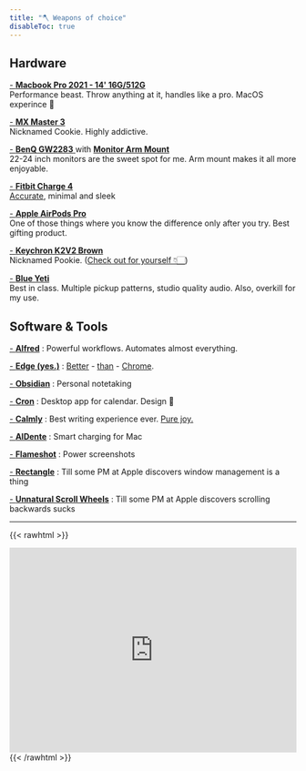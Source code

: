```yaml
---
title: "🪓 Weapons of choice"
disableToc: true
---
```


## Hardware

[- **Macbook Pro 2021 - 14' 16G/512G**](https://www.apple.com/in/shop/buy-mac/macbook-pro/14-inch-macbook-pro)\
Performance beast. Throw anything at it, handles like a pro. MacOS experince 💯

[- **MX Master 3**](https://www.logitech.com/en-in/products/mice/mx-master-3.910-005698.html)\
Nicknamed Cookie. Highly addictive.

[- **BenQ GW2283** ](https://www.benq.com/en-in/monitor/stylish/gw2283-22-inch.html) with [**Monitor Arm Mount**](https://www.amazon.in/AmazonBasics-Single-Monitor-Stand-Adjustable/dp/B07DHK5DHN)\
22-24 inch monitors are the sweet spot for me. Arm mount makes it all more enjoyable. 

[- **Fitbit Charge 4**](https://www.fitbit.com/global/in/products/trackers/charge4)\
[Accurate](https://www.youtube.com/watch?v=xAv6dyPd9ns&t=467s&ab_channel=TheQuantifiedScientist), minimal and sleek

[- **Apple AirPods Pro**](https://www.apple.com/in/airpods-pro/)\
One of those things where you know the difference only after you try. Best gifting product.

[- **Keychron K2V2 Brown**](https://keychron.in/product/keychron-k2-v-2/)\
Nicknamed Pookie. ([Check out for yourself 👇🏻](#pookie)) 


[- **Blue Yeti**](https://www.bluemic.com/en-us/products/yeti/)\
Best in class. Multiple pickup patterns, studio quality audio. Also, overkill for my use.


## Software & Tools

[- **Alfred**](https://www.alfredapp.com/) : Powerful workflows. Automates almost everything. 

[- **Edge (yes.)**](https://www.microsoft.com/en-us/edge/) : [Better](https://www.makeuseof.com/windows-11-chrome-vs-edge) - [than](https://www.digitaltrends.com/computing/microsoft-edge-vs-google-chrome/) - [Chrome](https://www.youtube.com/watch?v=v73TaVDWh4s&ab_channel=LeilaGharani). 

[- **Obsidian**](https://www.obsidian.md) : Personal notetaking

[- **Cron**](https://www.cron.com) : Desktop app for calendar. Design 💯

[- **Calmly**](https://www.calmlywriter.com/) : Best writing experience ever. [Pure joy.](https://twitter.com/adityaketkar/status/1413883210614902785)

[- **AlDente**](https://github.com/davidwernhart/AlDente) : Smart charging for Mac

[- **Flameshot**](https://flameshot.org/) : Power screenshots

[- **Rectangle**](https://rectangleapp.com/) : Till some PM at Apple discovers window management is a thing 

[- **Unnatural Scroll Wheels**](https://github.com/ther0n/UnnaturalScrollWheels) : Till some PM at Apple discovers scrolling backwards sucks

---

{{< rawhtml >}}
  <div>
    <a name="pookie"></a>
  </div>
  <iframe id="ytplayer" type="text/html" width="100%" height="360"
  src="https://www.youtube.com/embed/5dFKgN9JAc8?start=289"
  frameborder="0"></iframe>
{{< /rawhtml >}}

